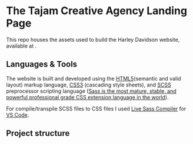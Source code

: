 # The Tajam Creative Agency Landing Page

This repo houses the assets used to build the Harley Davidson website, available at  .

## Languages & Tools
The website is built and developed using the [HTML5](https://medium.com/search?q=html5)(semantic and valid layout) markup language, [CSS3](https://medium.com/search?q=css3) (cascading style sheets), and [SCSS](https://sass-lang.com/guide) preprocessor scripting language  ([Sass is the most mature, stable, and powerful professional grade CSS extension language in the world](https://sass-lang.com/)).

For compile/transpile SCSS files to CSS files I used [Live Sass Compiler](https://marketplace.visualstudio.com/items?itemName=ritwickdey.live-sass) for [VS Code](https://code.visualstudio.com/download). 

## Project structure
